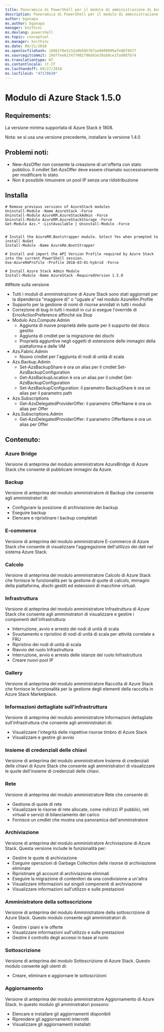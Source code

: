 ```yaml
---
title: Panoramica di PowerShell per il modulo di amministrazione di Azure Stack | Microsoft Docs
description: Panoramica di PowerShell per il modulo di amministrazione di Azure Stack con istruzioni per l'installazione e la configurazione.
author: bganapa
ms.author: bganapa
manager: knithinc
ms.devlang: powershell
ms.topic: conceptual
ms.manager: knithinc
ms.date: 09/21/2018
ms.openlocfilehash: 18861f0e5232e0b505767aa9609099afe88f9477
ms.sourcegitcommit: 19dffee617477001f98d43e39a50ce1fad087b74
ms.translationtype: HT
ms.contentlocale: it-IT
ms.lasthandoff: 09/27/2018
ms.locfileid: "47178630"
---
```

# <a name="azure-stack-module-150"></a>Modulo di Azure Stack 1.5.0

## <a name="requirements"></a>Requirements:
La versione minima supportata di Azure Stack è 1808.

Nota: se si usa una versione precedente, installare la versione 1.4.0

## <a name="known-issues"></a>Problemi noti:

- New-AzsOffer non consente la creazione di un'offerta con stato pubblico. Il cmdlet Set-AzsOffer deve essere chiamato successivamente per modificare lo stato.
- Non è possibile rimuovere un pool IP senza una ridistribuzione

## <a name="install"></a>Installa
```
# Remove previous versions of AzureStack modules
Uninstall-Module -Name AzureStack -Force 
Uninstall-Module AzureRM.AzureStackAdmin -Force
Uninstall-Module AzureRM.AzureStackStorage -Force
Get-Module Azs.* -ListAvailable | Uninstall-Module -Force


# Install the AzureRM.Bootstrapper module. Select Yes when prompted to install NuGet
Install-Module -Name AzureRm.BootStrapper

# Install and import the API Version Profile required by Azure Stack into the current PowerShell session.
Use-AzureRmProfile -Profile 2018-03-01-hybrid -Force

# Install Azure Stack Admin Module
Install-Module -Name AzureStack -RequiredVersion 1.5.0
```

##<a name="release-notes"></a>Note sulla versione
* Tutti i moduli di amministrazione di Azure Stack sono stati aggiornati per la dipendenza "maggiore di" o "uguale a" nel modulo AzureRm.Profile
* Supporto per la gestione di nomi di risorse annidati in tutti i moduli
* Correzione di bug in tutti i moduli in cui si esegue l'override di ErrorActionPreference affinché sia Stop
* Modulo Azs.Compute.Admin
    * Aggiunta di nuove proprietà delle quote per il supporto del disco gestito
    * Aggiunta di cmdlet per la migrazione dei dischi
    * Proprietà aggiuntive negli oggetti di estensione delle immagini della piattaforma e delle VM
* Azs.Fabric.Admin 
    * Nuovo cmdlet per l'aggiunta di nodi di unità di scala
* Azs.Backup.Admin
    * Set-AzsBackupShare è ora un alias per il cmdlet Set-AzsBackupConfiguration
    * Get-AzsBackupLocation è ora un alias per il cmdlet Get-AzsBackupConfiguration
    * Set-AzsBackupConfiguration: il parametro BackupShare è ora un alias per il parametro path
* Azs.Subscriptions
    * Get-AzsDelegatedProviderOffer: il parametro OfferName è ora un alias per Offer
* Azs.Subscriptions.Admin
    * Get-AzsDelegatedProviderOffer: il parametro OfferName è ora un alias per Offer

## <a name="content"></a>Contenuto:
### <a name="azure-bridge"></a>Azure Bridge
Versione di anteprima del modulo amministratore AzureBridge di Azure Stack che consente di pubblicare immagini da Azure.

### <a name="backup"></a>Backup
Versione di anteprima del modulo amministratore di Backup che consente agli amministratori di:
- Configurare la posizione di archiviazione dei backup
- Eseguire backup
- Elencare e ripristinare i backup completati

### <a name="commerce"></a>E-commerce
Versione di anteprima del modulo amministratore E-commerce di Azure Stack che consente di visualizzare l'aggregazione dell'utilizzo dei dati nel sistema Azure Stack.

### <a name="compute"></a>Calcolo
Versione di anteprima del modulo amministratore Calcolo di Azure Stack che fornisce le funzionalità per la gestione di quote di calcolo, immagini della piattaforma, dischi gestiti ed estensioni di macchine virtuali.

### <a name="fabric"></a>Infrastruttura
Versione di anteprima del modulo amministratore Infrastruttura di Azure Stack che consente agli amministratori di visualizzare e gestire i componenti dell'infrastruttura:
- Interruzione, avvio e arresto dei nodi di unità di scala
- Svuotamento e ripristino di nodi di unità di scala per attività correlate a FRU
- Ripristino dei nodi di unità di scala
- Riavvio del ruolo Infrastruttura
- Interruzione, avvio e arresto delle istanze del ruolo Infrastruttura
- Creare nuovi pool IP


### <a name="gallery"></a>Gallery
Versione di anteprima del modulo amministratore Raccolta di Azure Stack che fornisce le funzionalità per la gestione degli elementi della raccolta in Azure Stack Marketplace.

### <a name="infrastructure-insights"></a>Informazioni dettagliate sull'infrastruttura
Versione di anteprima del modulo amministratore Informazioni dettagliate sull'infrastruttura che consente agli amministratori di:
- Visualizzare l'integrità delle rispettive risorse timbro di Azure Stack
- Visualizzare e gestire gli avvisi

### <a name="keyvault"></a>Insieme di credenziali delle chiavi
Versione di anteprima del modulo amministratore Insieme di credenziali delle chiavi di Azure Stack che consente agli amministratori di visualizzare le quote dell'insieme di credenziali delle chiavi.

### <a name="network"></a>Rete
Versione di anteprima del modulo amministratore Rete che consente di:
- Gestione di quote di rete
- Visualizzare le risorse di rete allocate, come indirizzi IP pubblici, reti virtuali e servizi di bilanciamento del carico
- Fornisce un cmdlet che mostra una panoramica dell'amministratore

### <a name="storage"></a>Archiviazione
Versione di anteprima del modulo amministratore Archiviazione di Azure Stack.  Questa versione include le funzionalità per:
- Gestire le quote di archiviazione
- Eseguire operazioni di Garbage Collection delle risorse di archiviazione eliminate
- Ripristinare gli account di archiviazione eliminati
- Eseguire la migrazione di contenitori da una condivisione a un'altra
- Visualizzare informazioni sui singoli componenti di archiviazione
- Visualizzare informazioni sull'utilizzo e sulle prestazioni

### <a name="subscription-admin"></a>Amministratore della sottoscrizione
Versione di anteprima del modulo Amministratore della sottoscrizione di Azure Stack.  Questo modulo consente agli amministratori di:
- Gestire i piani e le offerte
- Visualizzare informazioni sull'utilizzo e sulle prestazioni
- Gestire il controllo degli accessi in base al ruolo

### <a name="subscription"></a>Sottoscrizione
Versione di anteprima del modulo Sottoscrizione di Azure Stack.  Questo modulo consente agli utenti di:
- Creare, eliminare e aggiornare le sottoscrizioni

### <a name="update"></a>Aggiornamento
Versione di anteprima del modulo amministratore Aggiornamento di Azure Stack.  In questo modulo gli amministratori possono:
- Elencare e installare gli aggiornamenti disponibili
- Riprendere gli aggiornamenti interrotti
- Visualizzare gli aggiornamenti installati
